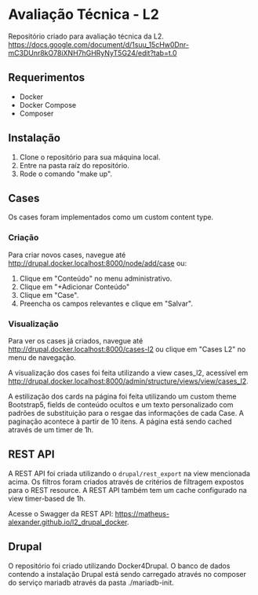 # Avaliação Técnica - L2
Repositório criado para avaliação técnica da L2.
https://docs.google.com/document/d/1suu_15cHw0Dnr-mC3DUnr8kO78iXNH7hGHRyNyT5G24/edit?tab=t.0

## Requerimentos
- Docker
- Docker Compose
- Composer

## Instalação
 1. Clone o repositório para sua máquina local.
 2. Entre na pasta raíz do repositório.
 3. Rode o comando "make up".

## Cases

Os cases foram implementados como um custom content type.

### Criação
Para criar novos cases, navegue até http://drupal.docker.localhost:8000/node/add/case ou:

 1. Clique em "Conteúdo" no menu administrativo.
 2. Clique em "+Adicionar Conteúdo"
 3. Clique em "Case".
 4. Preencha os campos relevantes e clique em "Salvar".

### Visualização
Para ver os cases já criados, navegue até http://drupal.docker.localhost:8000/cases-l2 ou clique em "Cases L2" no menu de navegação.

A visualização dos cases foi feita utilizando a view cases_l2, acessível em http://drupal.docker.localhost:8000/admin/structure/views/view/cases_l2.

A estilização dos cards na página foi feita utilizando um custom theme Bootstrap5, fields de conteúdo ocultos e um texto personalizado com padrões de substituição para o resgae das informações de cada Case.
A paginação acontece à partir de 10 itens.
A página está sendo cached através de um timer de 1h. 

## REST API

A REST API foi criada utilizando o `drupal/rest_export` na view mencionada acima.
Os filtros foram criados através de critérios de filtragem expostos para o REST resource.
A REST API também tem um cache configurado na view timer-based de 1h.

Acesse o Swagger da REST API: https://matheus-alexander.github.io/l2_drupal_docker.

## Drupal
O repositório foi criado utilizando Docker4Drupal.
O banco de dados contendo a instalação Drupal está sendo carregado através no composer do serviço mariadb através da pasta ./mariadb-init.
